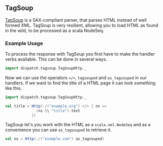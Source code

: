 TagSoup
-------

[TagSoup][tagsoup] is a SAX-compliant parser, that parses HTML instead
of well formed XML. TagSoup is very resilient, allowing you to load HTML
as found in the wild, to be processed as a scala NodeSeq.

[tagsoup]: http://ccil.org/~cowan/XML/tagsoup/

### Example Usage

To process the response with TagSoup you first have to make the handler
verbs available. This can be done in several ways.

```scala
import dispatch.tagsoup.TagSoupHttp._
```
Now we can use the operators `</>`, `tagsouped` and `as_tagsouped` in
our handlers. If we want to find the title of a HTML page it can look
something like this.

```scala
import dispatch.tagsoup.TagSoupHttp._

val title = Http(:/("example.org") </> { ns =>
              (ns \\ "title").text
            })
```
TagSoup let's you work with the HTML as a `scala.xml.NodeSeq` and as a
convenience you can use `as_tagsouped` to retrieve it.

```scala
val ns = Http(:/("example.com") as_tagsouped)
```

